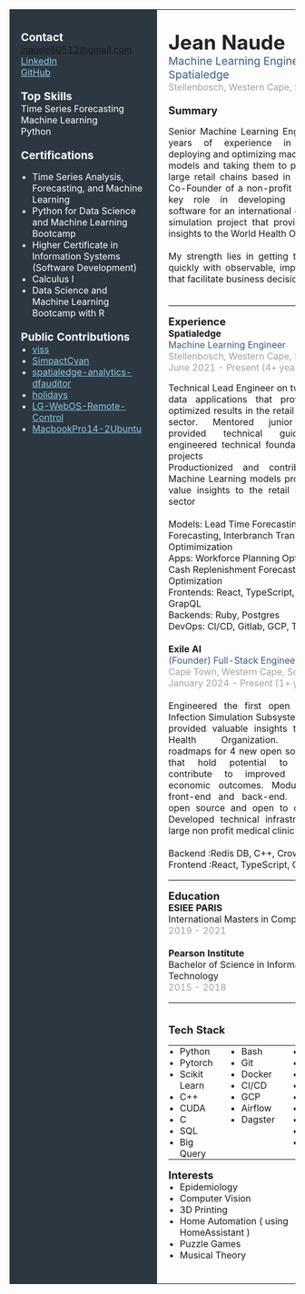 <table style="width:100%;table-layout:fixed;border-collapse:collapse;">
<tr>
<td valign="top" width="33%" style="background-color:#2d3741;color:#fff;padding:20px;min-width:220px;">

<span style="font-size:1.2em;"><b>Contact</b></span><br>
<a href="mailto:jnaude60512@gmail.com" style="color:#8ecae6;">jnaude60512@gmail.com</a><br>
<a href="https://www.linkedin.com/in/jean-naude" style="color:#8ecae6;">LinkedIn</a><br>
<a href="https://github.com/twigglits" style="color:#8ecae6;">GitHub</a><br>
<br>
<span style="font-size:1.2em;"><b>Top Skills</b></span><br>
Time Series Forecasting<br>
Machine Learning<br>
Python<br>
<br>
<span style="font-size:1.2em;"><b>Certifications</b></span><br>
<ul style="margin-top:0;margin-bottom:0;padding-left:20px;">
  <li>Time Series Analysis, Forecasting, and Machine Learning</li>
  <li>Python for Data Science and Machine Learning Bootcamp</li>
  <li>Higher Certificate in Information Systems (Software Development)</li>
  <li>Calculus I</li>
  <li>Data Science and Machine Learning Bootcamp with R</li>
</ul>
<br>
<span style="font-size:1.2em;"><b>Public Contributions</b></span><br>
<ul style="margin-top:0;margin-bottom:0;padding-left:20px;">
  <li><a href="https://github.com/twigglits/viss" style="color:#8ecae6;">viss</a></li>
  <li><a href="https://github.com/j0r1/simpactcyan" style="color:#8ecae6;">SimpactCyan</a></li>
  <li><a href="https://pypi.org/project/spatialedge-analytics-dfauditor/" style="color:#8ecae6;">spatialedge-analytics-dfauditor</a></li>
  <li><a href="https://github.com/vacanza/holidays" style="color:#8ecae6;">holidays</a></li>
  <li><a href="https://github.com/madmicio/LG-WebOS-Remote-Control" style="color:#8ecae6;">LG-WebOS-Remote-Control</a></li>
  <li><a href="https://github.com/twigglits/MacbookPro14-2Ubuntu" style="color:#8ecae6;">MacbookPro14-2Ubuntu</a></li>
</ul>

</td>
<td valign="top" width="67%" style="padding:20px;">

<span style="font-size:2.2em;font-weight:bold;color:#222;">Jean Naude</span><br>
<span style="font-size:1.2em;color:#3d5a80;">Machine Learning Engineer at Spatialedge</span><br>
<span style="color:#a1a1a1;">Stellenbosch, Western Cape, South Africa</span>
<br><br>
<span style="font-size:1.15em;"><b>Summary</b></span><br>
<div style="text-align: justify;">Senior Machine Learning Engineer with 4 years of experience in developing, deploying and optimizing machine learning models and taking them to production for large retail chains based in South Africa. Co-Founder of a non-profit that played a key role in developing open-source software for an international epidemiology simulation project that provided valuable insights to the World Health Organization<br>
<br>My strength lies in getting to production quickly with observable, impactful results that facilitate business decision-making<br><br>
</div>
<hr style="border:0;border-top:1px solid #e0e0e0;">

<span style="font-size:1.15em;"><b>Experience</b></span><br>
<b>Spatialedge</b><br>
<span style="color:#3d5a80;">Machine Learning Engineer</span><br>
<span style="color:#a1a1a1;">Stellenbosch, Western Cape, South Africa</span><br>
<span style="color:#a1a1a1;">June 2021 - Present (4+ years)</span><br>
<div style="text-align: justify;">Technical Lead Engineer on two enterprise data applications that provided highly optimized results  in the retail and financial sector. Mentored junior engineers, provided technical guidance and engineered technical foundation for both projects
<br>
Productionized and contributed to 8 Machine Learning models providing high-value insights to the retail and financial sector
</div>
<br>Models: Lead Time Forecasting, Demand Forecasting, Interbranch Transfers Optimimization
<br>Apps: Workforce Planning Optimization, Cash Replenishment Forecasting and Optimization
<br>Frontends: React, TypeScript, CSS, GrapQL
<br>Backends: Ruby, Postgres
<br>DevOps: CI/CD, Gitlab, GCP, Terraform
</span>
<br><br>
<b>Exile AI</b><br>
<span style="color:#3d5a80;">(Founder) Full-Stack Engineer</span><br>
<span style="color:#a1a1a1;">Cape Town, Western Cape, South Africa</span><br>
<span style="color:#a1a1a1;">January 2024 - Present (1+ years)</span><br>
<br>
<div style="text-align: justify;">Engineered the first open source Viral Infection Simulation Subsystem (VISS) that provided valuable insights to the World Health Organization. Established roadmaps for 4 new open source projects that hold potential to significantly contribute to improved health and economic outcomes. Modularized both front-end and back-end. Back-end is open source and open to contributions. Developed technical infrastructure for a large non profit medical clinic</div>
<br>Backend :Redis DB, C++, Crow(API), CUDA
<br>Frontend :React, TypeScript, CSS Tailwind
<hr style="border:0;border-top:1px solid #e0e0e0;">

<span style="font-size:1.15em;"><b>Education</b></span><br>
<b>ESIEE PARIS</b><br>
International Masters in Computer Science<br>
<span style="color:#a1a1a1;">2019 - 2021</span><br><br>
<b>Pearson Institute</b><br>
Bachelor of Science in Information Technology<br>
<span style="color:#a1a1a1;">2015 - 2018</span>

<hr style="border:0;border-top:1px solid #e0e0e0;">
<br>
<span style="font-size:1.15em;"><b>Tech Stack</b></span><br>
<table style="display:inline-table;width:auto;border:none;"><tr><td style="vertical-align:top;padding:0 30px 0 0;border:none;">
<ul style="margin-top:0;margin-bottom:0;padding-left:20px;list-style-type:disc;">
  <li>Python</li>
  <li>Pytorch</li>
  <li>Scikit Learn</li>
  <li>C++</li>
  <li>CUDA</li>
  <li>C</li>
  <li>SQL</li>
  <li>Big Query</li>
</ul>
</td><td style="vertical-align:top;padding:0;border:none;">
<ul style="margin-top:0;margin-bottom:0;padding-left:20px;list-style-type:disc;">
  <li>Bash</li>
  <li>Git</li>
  <li>Docker</li>
  <li>CI/CD</li>
  <li>GCP</li>
  <li>Airflow</li>
  <li>Dagster</li>
</ul>
</td><td style="vertical-align:top;padding:0 0 0 30px;border:none;">
<ul style="margin-top:0;margin-bottom:0;padding-left:20px;list-style-type:disc;">
  <li>Kubernetes</li>
  <li>Terraform</li>
  <li>Helm</li>
  <li>React</li>
  <li>TypeScript</li>
  <li>Redis DB</li>
  <li>Tensorflow</li>
  <li>Gitlab</li>
  <li>Linux</li>
</ul>
</td></tr></table>
<br>
<span style="font-size:1.15em;"><b>Interests</b></span><br>
<ul style="margin-top:0;margin-bottom:0;padding-left:20px;">
  <li>Epidemiology</li>
  <li>Computer Vision</li>
  <li>3D Printing</li>
  <li>Home Automation ( using HomeAssistant )</li>
  <li>Puzzle Games</li>
  <li>Musical Theory</li>

</ul>

<br>
</td>
</tr>
</table>
